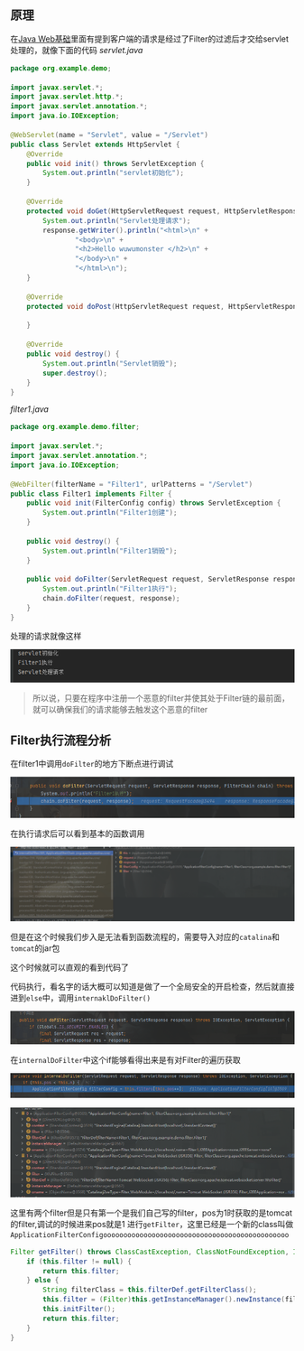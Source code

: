 ## 原理
在[Java Web基础](../../Java%20Web/Java%20Web基础.md)里面有提到客户端的请求是经过了Filter的过滤后才交给servlet处理的，就像下面的代码
*servlet.java*
```java
package org.example.demo;  
  
import javax.servlet.*;  
import javax.servlet.http.*;  
import javax.servlet.annotation.*;  
import java.io.IOException;  
  
@WebServlet(name = "Servlet", value = "/Servlet")  
public class Servlet extends HttpServlet {  
    @Override  
    public void init() throws ServletException {  
        System.out.println("servlet初始化");  
    }  
  
    @Override  
    protected void doGet(HttpServletRequest request, HttpServletResponse response) throws ServletException, IOException {  
        System.out.println("Servlet处理请求");  
        response.getWriter().println("<html>\n" +  
                "<body>\n" +  
                "<h2>Hello wuwumonster </h2>\n" +  
                "</body>\n" +  
                "</html>\n");  
    }  
  
    @Override  
    protected void doPost(HttpServletRequest request, HttpServletResponse response) throws ServletException, IOException {  
  
    }  
  
    @Override  
    public void destroy() {  
        System.out.println("Servlet销毁");  
        super.destroy();  
    }  
}
```
*filter1.java*
```java
package org.example.demo.filter;  
  
import javax.servlet.*;  
import javax.servlet.annotation.*;  
import java.io.IOException;  
  
@WebFilter(filterName = "Filter1", urlPatterns = "/Servlet")  
public class Filter1 implements Filter {  
    public void init(FilterConfig config) throws ServletException {  
        System.out.println("Filter1创建");  
    }  
  
    public void destroy() {  
        System.out.println("Filter1销毁");  
    }  
  
    public void doFilter(ServletRequest request, ServletResponse response, FilterChain chain) throws ServletException, IOException {  
        System.out.println("Filter1执行");  
        chain.doFilter(request, response);  
    }  
}
```

处理的请求就像这样

![](attachments/Pasted%20image%2020230312225836.png)

>所以说，只要在程序中注册一个恶意的filter并使其处于Filter链的最前面，就可以确保我们的请求能够去触发这个恶意的filter

## Filter执行流程分析
在filter1中调用`doFilter`的地方下断点进行调试

![](attachments/Pasted%20image%2020230312230852.png)

在执行请求后可以看到基本的函数调用

![](attachments/Pasted%20image%2020230312233716.png)

但是在这个时候我们步入是无法看到函数流程的，需要导入对应的`catalina`和`tomcat`的jar包

这个时候就可以直观的看到代码了

代码执行，看名字的话大概可以知道是做了一个全局安全的开启检查，然后就直接进到`else`中，调用`internaklDoFilter()`

![](attachments/Pasted%20image%2020230313090949.png)

在`internalDoFilter`中这个if能够看得出来是有对Filter的遍历获取

![](attachments/Pasted%20image%2020230313091634.png)

![](attachments/Pasted%20image%2020230313091757.png)

这里有两个filter但是只有第一个是我们自己写的filter，pos为1时获取的是tomcat的filter,调试的时候进来pos就是1
进行`getFilter`，这里已经是一个新的class叫做`ApplicationFilterConfigoooooooooooooooooooooooooooooooooooooooooooooo`

```java
Filter getFilter() throws ClassCastException, ClassNotFoundException, IllegalAccessException, InstantiationException, ServletException, InvocationTargetException, NamingException, IllegalArgumentException, NoSuchMethodException, SecurityException {  
    if (this.filter != null) {  
        return this.filter;  
    } else {  
        String filterClass = this.filterDef.getFilterClass();  
        this.filter = (Filter)this.getInstanceManager().newInstance(filterClass);  
        this.initFilter();  
        return this.filter;  
    }  
}
```